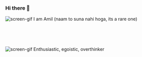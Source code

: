 ### Hi there 👋

![screen-gif](https://media.giphy.com/media/jOV609ljhCAK1tba6u/giphy.gif) I am Amil (naam to suna nahi hoga, its a rare one)

<br><br><br>

![screen-gif](https://media.giphy.com/media/xULW8xIYmhTWW3Rv0Y/giphy.gif) Enthusiastic, egoistic, overthinker

<!--
**Amil-Gupta/Amil-Gupta** is a ✨ _special_ ✨ repository because its `README.md` (this file) appears on your GitHub profile.

Here are some ideas to get you started:

- 🔭 I’m currently working on ...
- 🌱 I’m currently learning ...
- 👯 I’m looking to collaborate on ...
- 🤔 I’m looking for help with ...
- 💬 Ask me about ...
- 📫 How to reach me: ...
- 😄 Pronouns: ...
- ⚡ Fun fact: ...
-->
